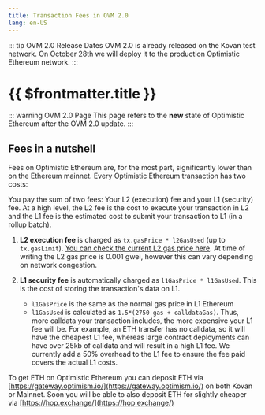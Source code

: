 ```yaml
---
title: Transaction Fees in OVM 2.0
lang: en-US
---
```


::: tip OVM 2.0 Release Dates
OVM 2.0 is already released on the Kovan test network.
On October 28th we will deploy it to the production Optimistic Ethereum network.
:::


# {{ $frontmatter.title }}

::: warning OVM 2.0 Page
This page refers to the **new** state of Optimistic Ethereum after the
OVM 2.0 update.
:::

## Fees in a nutshell

Fees on Optimistic Ethereum are, for the most part, significantly 
lower than on the Ethereum mainnet. Every Optimistic Ethereum
transaction has two costs:

You pay the sum of two fees: Your L2 (execution) fee and your L1 (security) fee. At a high level, the L2 fee is the cost to execute your transaction in L2 and the L1 fee is the estimated cost to submit your transaction to L1 (in a rollup batch).

1. **L2 execution fee** is charged as `tx.gasPrice * l2GasUsed` 
   (up to `tx.gasLimit`). [You can check the current L2 gas price here](https://public-grafana.optimism.io/d/9hkhMxn7z/public-dashboard?orgId=1&refresh=5m). At time of writing the L2 gas price is 0.001 gwei, however this can vary depending on network congestion.
   
2. **L1 security fee** is automatically charged as `l1GasPrice * l1GasUsed`. This 
   is the cost of storing the transaction's data on L1. 

   - `l1GasPrice` is the same as the normal gas price in L1 Ethereum
   - `l1GasUsed` is calculated as `1.5*(2750 gas + calldataGas)`. Thus, more 
      calldata your transaction includes, the more expensive your L1 fee will be. 
      For example, an ETH transfer has no calldata, so it will have the cheapest 
      L1 fee, whereas large contract deployments can have over 25kb of calldata 
      and will result in a high L1 fee.  We currently add a 50% overhead to the L1 
      fee to ensure the fee paid covers the actual L1 costs.

To get ETH on Optimistic Ethereum you can deposit ETH 
via [https://gateway.optimism.io/](https://gateway.optimism.io/) on both Kovan 
or Mainnet. Soon you will be able to also deposit ETH for slightly cheaper 
via [https://hop.exchange/](https://hop.exchange/)
